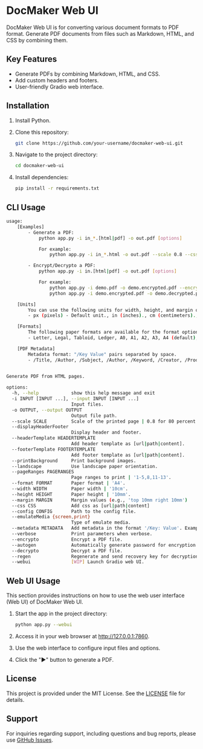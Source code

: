 # DocMaker Web UI

DocMaker Web UI is for converting various document formats to PDF format. Generate PDF documents from files such as Markdown, HTML, and CSS by combining them.

## Key Features

- Generate PDFs by combining Markdown, HTML, and CSS.
- Add custom headers and footers.
- User-friendly Gradio web interface. 

## Installation

1. Install Python.

2. Clone this repository:

   ```bash
   git clone https://github.com/your-username/docmaker-web-ui.git
   ```

3. Navigate to the project directory:

   ```bash
   cd docmaker-web-ui
   ```

4. Install dependencies:

   ```bash
   pip install -r requirements.txt
   ```

## CLI Usage

```sh
usage: 
    [Examples]
        - Generate a PDF:
            python app.py -i in_*.[html|pdf] -o out.pdf [options]

            For example:
                python app.py -i in_*.html -o out.pdf --scale 0.8 --css ' h1 { color: red }'

        - Encrypt/Decrypto a PDF:
            python app.py -i in.[html|pdf] -o out.pdf [options]

            For example:
                python app.py -i demo.pdf -o demo.encrypted.pdf --encrypto --autogen
                python app.py -i demo.encrypted.pdf -o demo.decrypted.pdf --decrypto

    [Units]
        You can use the following units for width, height, and margin options:
        - px (pixels) - Default unit., in (inches)., cm (centimeters)., mm (millimeters).

    [Formats]
        The following paper formats are available for the format option:
        - Letter, Legal, Tabloid, Ledger, A0, A1, A2, A3, A4 (default), A5

    [PDF Metadata]
        Metadata format: "/Key Value" pairs separated by space.
        - /Title, /Author, /Subject, /Author, /Keyword, /Creator, /Producer, /CreateDate,  /ModDate, /Trapped
    

Generate PDF from HTML pages.

options:
  -h, --help            show this help message and exit
  -i INPUT [INPUT ...], --input INPUT [INPUT ...]
                        Input files.
  -o OUTPUT, --output OUTPUT
                        Output file path.
  --scale SCALE         Scale of the printed page | 0.8 for 80 percent.
  --displayHeaderFooter
                        Display header and footer.
  --headerTemplate HEADERTEMPLATE
                        Add header template as [url|path|content].
  --footerTemplate FOOTERTEMPLATE
                        Add footer template as [url|path|content].
  --printBackground     Print background images.
  --landscape           Use landscape paper orientation.
  --pageRanges PAGERANGES
                        Page ranges to print | '1-5,8,11-13'.
  --format FORMAT       Paper format | 'A4'.
  --width WIDTH         Paper width | '10cm'.
  --height HEIGHT       Paper height | '10mm'.
  --margin MARGIN       Margin values (e.g., 'top 10mm right 10mm')
  --css CSS             Add css as [url|path|content]
  --config CONFIG       Path to the config file.
  --emulateMedia {screen,print}
                        Type of emulate media.
  --metadata METADATA   Add metadata in the format '/Key: Value'. Example: '/Title Document'.
  --verbose             Print parameters when verbose.
  --encrypto            Encrypt a PDF file.
  --autogen             Automatically generate password for encryption.
  --decrypto            Decrypt a PDF file.
  --regen               Regenerate and send recovery key for decryption.
  --webui               [WIP] Launch Gradio web UI.
```

## Web UI Usage

This section provides instructions on how to use the web user interface (Web UI) of DocMaker Web UI.


1. Start the app in the project directory:

   ```bash
   python app.py --webui
   ```

2. Access it in your web browser at http://127.0.0.1:7860.

3. Use the web interface to configure input files and options.

4. Click the "▶" button to generate a PDF.

## License

This project is provided under the MIT License. See the [LICENSE](LICENSE) file for details.

## Support

For inquiries regarding support, including questions and bug reports, please use [GitHub Issues](https://github.com/your-username/docmaker-web-ui/issues).
